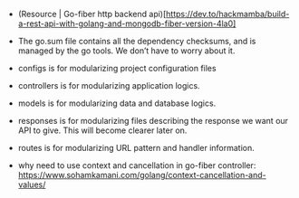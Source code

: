 * (Resource | Go-fiber http backend api)[https://dev.to/hackmamba/build-a-rest-api-with-golang-and-mongodb-fiber-version-4la0]

* The go.sum file contains all the dependency checksums, and is managed by the go tools. We don’t have to worry about it.

* configs is for modularizing project configuration files

* controllers is for modularizing application logics.

* models is for modularizing data and database logics.

* responses is for modularizing files describing the response we want our API to give. This will become clearer later on.

* routes is for modularizing URL pattern and handler information.

* why need to use context and cancellation in go-fiber controller: https://www.sohamkamani.com/golang/context-cancellation-and-values/